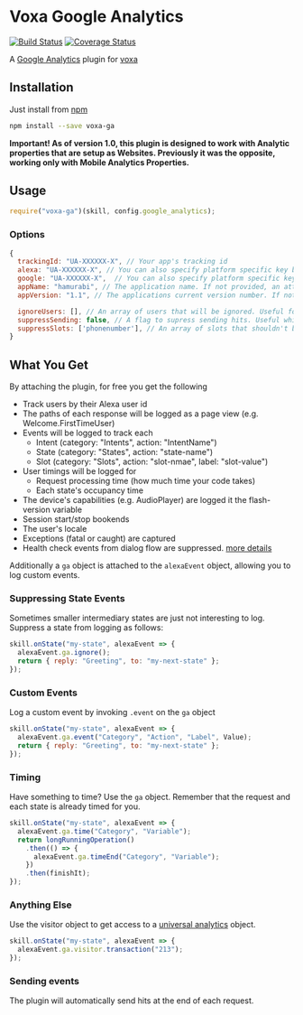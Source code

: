 # Voxa Google Analytics

[![Build Status](https://travis-ci.org/mediarain/voxa-ga.svg?branch=master)](https://travis-ci.org/mediarain/voxa-ga)
[![Coverage Status](https://coveralls.io/repos/github/mediarain/voxa-ga/badge.svg?branch=master)](https://coveralls.io/github/mediarain/voxa-ga?branch=master)

A [Google Analytics](https://www.google.com/analytics) plugin for [voxa](https://mediarain.github.io/voxa/)

## Installation

Just install from [npm](https://www.npmjs.com/package/voxa-ga)

```bash
npm install --save voxa-ga
```

**Important! As of version 1.0, this plugin is designed to work with Analytic properties that are setup as Websites. Previously it was the opposite, working only with Mobile Analytics Properties.**

## Usage

```javascript
require("voxa-ga")(skill, config.google_analytics);
```

### Options

```javascript
{
  trackingId: "UA-XXXXXX-X", // Your app's tracking id
  alexa: "UA-XXXXXX-X", // You can also specify platform specific key based on voxaEvent.platform.name
  google: "UA-XXXXXX-X",  // You can also specify platform specific key based on voxaEvent.platform.name
  appName: "hamurabi", // The application name. If not provided, an attempt will be made to derive it
  appVersion: "1.1", // The applications current version number. If not provided, an attempt will be made to derive it.

  ignoreUsers: [], // An array of users that will be ignored. Useful for blacklisting dev or monitoring accounts from analytics
  suppressSending: false, // A flag to supress sending hits. Useful while developing on the website
  suppressSlots: ['phonenumber'], // An array of slots that shouldn't be logged automatically. Use to remove PII slots.
}
```

## What You Get

By attaching the plugin, for free you get the following

- Track users by their Alexa user id
- The paths of each response will be logged as a page view (e.g. Welcome.FirstTimeUser)
- Events will be logged to track each
  - Intent (category: "Intents", action: "IntentName")
  - State (category: "States", action: "state-name")
  - Slot (category: "Slots", action: "slot-nmae", label: "slot-value")
- User timings will be logged for
  - Request processing time (how much time your code takes)
  - Each state's occupancy time
- The device's capabilities (e.g. AudioPlayer) are logged it the flash-version variable
- Session start/stop bookends
- The user's locale
- Exceptions (fatal or caught) are captured
- Health check events from dialog flow are suppressed. [more details](https://developers.google.com/assistant/console/health-checks)

Additionally a `ga` object is attached to the `alexaEvent` object, allowing you to log custom events.

### Suppressing State Events

Sometimes smaller intermediary states are just not interesting to log. Suppress a state from logging as follows:

```javascript
skill.onState("my-state", alexaEvent => {
  alexaEvent.ga.ignore();
  return { reply: "Greeting", to: "my-next-state" };
});
```

### Custom Events

Log a custom event by invoking `.event` on the `ga` object

```javascript
skill.onState("my-state", alexaEvent => {
  alexaEvent.ga.event("Category", "Action", "Label", Value);
  return { reply: "Greeting", to: "my-next-state" };
});
```

### Timing

Have something to time? Use the `ga` object. Remember that the request and each state is already timed for you.

```javascript
skill.onState("my-state", alexaEvent => {
  alexaEvent.ga.time("Category", "Variable");
  return longRunningOperation()
    .then(() => {
      alexaEvent.ga.timeEnd("Category", "Variable");
    })
    .then(finishIt);
});
```

### Anything Else

Use the visitor object to get access to a [universal analytics](https://www.npmjs.com/package/universal-analytics) object.

```javascript
skill.onState("my-state", alexaEvent => {
  alexaEvent.ga.visitor.transaction("213");
});
```

### Sending events

The plugin will automatically send hits at the end of each request.
